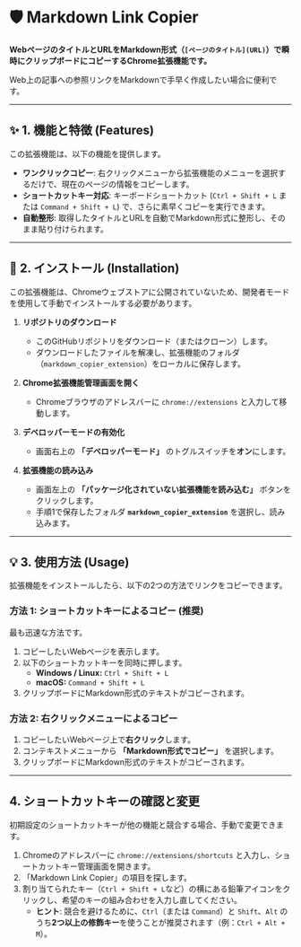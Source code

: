 # 🛡️ Markdown Link Copier

**WebページのタイトルとURLをMarkdown形式（`[ページのタイトル](URL)`）で瞬時にクリップボードにコピーするChrome拡張機能です。**

Web上の記事への参照リンクをMarkdownで手早く作成したい場合に便利です。

***

## ✨ 1. 機能と特徴 (Features)

この拡張機能は、以下の機能を提供します。

* **ワンクリックコピー**: 右クリックメニューから拡張機能のメニューを選択するだけで、現在のページの情報をコピーします。
* **ショートカットキー対応**: キーボードショートカット (`Ctrl + Shift + L` または `Command + Shift + L`) で、さらに素早くコピーを実行できます。
* **自動整形**: 取得したタイトルとURLを自動でMarkdown形式に整形し、そのまま貼り付けられます。

***

## 🚀 2. インストール (Installation)

この拡張機能は、Chromeウェブストアに公開されていないため、開発者モードを使用して手動でインストールする必要があります。

1.  **リポジトリのダウンロード**
    * このGitHubリポジトリをダウンロード（またはクローン）します。
    * ダウンロードしたファイルを解凍し、拡張機能のフォルダ（`markdown_copier_extension`）をローカルに保存します。

2.  **Chrome拡張機能管理画面を開く**
    * Chromeブラウザのアドレスバーに `chrome://extensions` と入力して移動します。

3.  **デベロッパーモードの有効化**
    * 画面右上の **「デベロッパーモード」** のトグルスイッチを**オン**にします。

4.  **拡張機能の読み込み**
    * 画面左上の **「パッケージ化されていない拡張機能を読み込む」** ボタンをクリックします。
    * 手順1で保存したフォルダ **`markdown_copier_extension`** を選択し、読み込みます。

***

## 💡 3. 使用方法 (Usage)

拡張機能をインストールしたら、以下の2つの方法でリンクをコピーできます。

### 方法 1: ショートカットキーによるコピー (推奨)

最も迅速な方法です。

1.  コピーしたいWebページを表示します。
2.  以下のショートカットキーを同時に押します。
    * **Windows / Linux:** `Ctrl + Shift + L`
    * **macOS:** `Command + Shift + L`
3.  クリップボードにMarkdown形式のテキストがコピーされます。

### 方法 2: 右クリックメニューによるコピー

1.  コピーしたいWebページ上で**右クリック**します。
2.  コンテキストメニューから **「Markdown形式でコピー」** を選択します。
3.  クリップボードにMarkdown形式のテキストがコピーされます。

***

## 4. ショートカットキーの確認と変更

初期設定のショートカットキーが他の機能と競合する場合、手動で変更できます。

1.  Chromeのアドレスバーに `chrome://extensions/shortcuts` と入力し、ショートカットキー管理画面を開きます。
2.  「Markdown Link Copier」の項目を探します。
3.  割り当てられたキー（`Ctrl + Shift + L`など）の横にある鉛筆アイコンをクリックし、希望のキーの組み合わせを入力し直してください。
    * **ヒント**: 競合を避けるために、`Ctrl`（または `Command`）と `Shift`、`Alt` のうち**2つ以上の修飾キー**を使うことが推奨されます（例：`Ctrl + Alt + M`）。